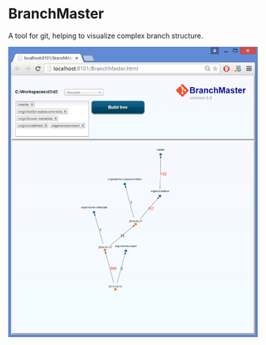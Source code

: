 # BranchMaster
A tool for git, helping to visualize complex branch structure.

![Main screen](/BranchMaster/assets/branchmaster_screen_01.png)